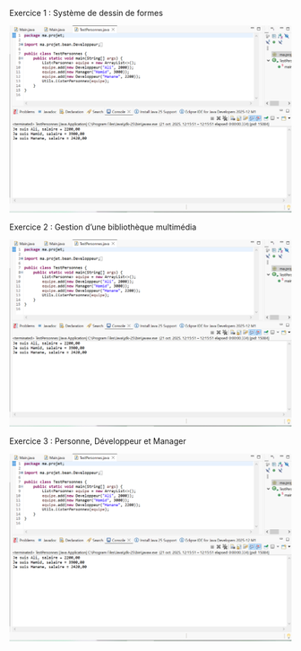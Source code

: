 Exercice 1 : Système de dessin de formes

![image alt](https://github.com/ASMALAOUY/tp6.java/blob/main/image.png?raw=true)

Exercice 2 : Gestion d’une bibliothèque multimédia

![image alt](https://raw.githubusercontent.com/ASMALAOUY/tp6.java/e8a4ead2d88001567d968d51078ee49b7411a676/image.png)

Exercice 3 : Personne, Développeur et Manager

![image alt](https://raw.githubusercontent.com/ASMALAOUY/tp6.java/75629989b077f84dc7c75bbe8d397fab3816a2ea/image.png)
